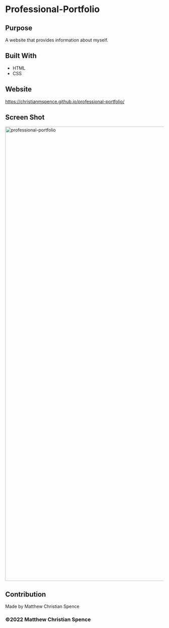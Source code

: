 # Professional-Portfolio

## Purpose
A website that provides information about myself. 

## Built With
* HTML
* CSS

## Website
https://christianmspence.github.io/professional-portfolio/

## Screen Shot
<img width="1440" alt="professional-portfolio" src="https://user-images.githubusercontent.com/103942566/168500528-5a152abe-5475-4269-9c99-17323d9bf116.png">

## Contribution
Made by Matthew Christian Spence

### ©2022 Matthew Christian Spence 
